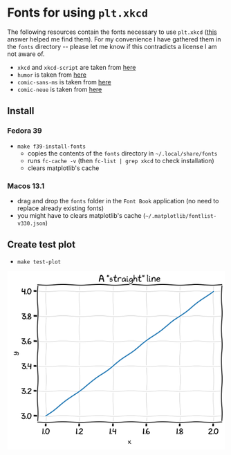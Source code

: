 # Fonts for using `plt.xkcd`

The following resources contain the fonts necessary to use `plt.xkcd`
([this](https://stackoverflow.com/a/22812176) answer helped me find them). For my
convenience I have gathered them in the `fonts` directory -- please let me know
if this contradicts a license I am not aware of.

+ `xkcd` and `xkcd-script` are taken from [here](https://github.com/ipython/xkcd-font)
+ `humor` is taken from [here](https://github.com/shreyankg/xkcd-desktop/blob/master/Humor-Sans.ttf)
+ `comic-sans-ms` is taken from [here](https://www.wfonts.com/font/comic-sans-ms)
+ `comic-neue` is taken from [here](https://fonts.google.com/specimen/Comic+Neue)

## Install

### Fedora 39

+ `make f39-install-fonts`
  + copies the contents of the `fonts` directory in `~/.local/share/fonts`
  + runs `fc-cache -v` (then `fc-list | grep xkcd` to check installation)
  + clears matplotlib's cache

### Macos 13.1

+ drag and drop the `fonts` folder in the `Font Book` application (no need to replace
  already existing fonts)
+ you might have to clears matplotlib's cache (`~/.matplotlib/fontlist-v330.json`)

## Create test plot

+ `make test-plot`

![test_plot](img/test_plot.png)
